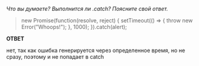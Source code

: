 *Что вы думаете? Выполнится ли .catch? Поясните свой ответ.*

>new Promise(function(resolve, reject) {
setTimeout(() => {
throw new Error("Whoops!");
}, 1000);
}).catch(alert);
> 

**ОТВЕТ**

нет, так как ошибка генерируется через определенное время, но не сразу, поэтому и не попадает в catch